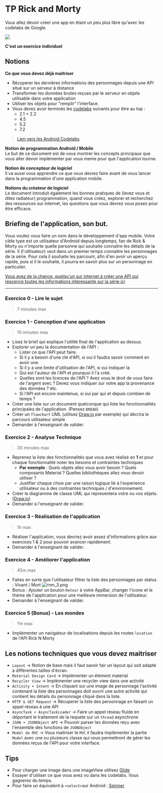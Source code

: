 # TP Rick and Morty
Vous allez devoir créer une app en étant un peu plus libre qu'avec les codelabs de Google.

![](./projectAssets/rnm_1.png)   

**C'est un exercice individuel**   
## Notions
**Ce que vous devez déjà maitriser**   
- Récuperer les dernières informations des personnages depuis une API situé sur un serveur à distance
- Transformer les données brutes reçues par le serveur en objets utilisable dans votre application
- Utiliser les objets pour "remplir" l'interface.
- Vous devez avoir terminés les [codelabs](https://developer.android.com/courses/fundamentals-training/toc-v2) suivants pour être au top :
  - 2.1 + 2.2
  - 4.5
  - 5.2
  - 7.2

> [Lien vers les Android Codelabs](https://developer.android.com/courses/fundamentals-training/toc-v2)

**Notion de programmation Android / Mobile**   
Le but de ce document est de vous montrer les concepts principaux que vous aller devoir implémenter par vous meme pour que l'application tourne.

**Notion de concepteur de logiciel**   
Il va aussi vous apprendre ce que vous devrez faire avant de vous lancer dans la programmation d'une application mobile.

**Notions du créateur de logiciel**   
Le document introduit également les bonnes pratiques de (levez vous et dites radiateur) programmation, quand vous créez, explorer et recherchez des ressources sur internet, les questions que vous devrez vous posez pour être  efficace.

## Briefing de l'application, son but.
Vous voulez vous faire un nom dans le développement d'app mobile.
Votre cible type est un utilisateur d'Android depuis longtemps, fan de Rick & Morty ou n'importe quelle personne qui souhaite connaitre les détails de la série.
Il (l'utilisateur) veut dans un premier temps connaitre les personnages de la série. Pour cela il souhaite les parcourir, afin d'en avoir un aperçu rapide, puis si il le souhaite, il pourra en savoir plus sur un personnage en particulier.

[Vous avez de la chance, quelqu'un sur internet à créer une API qui rescence toutes les informations interessante sur la série ici](https://rickandmortyapi.com/)

----- 
### Exercice 0 - Lire le sujet 

> 7 minutes max   

###  Exercice 1 - Conception d'une application

> 10 minutes max   

- Lisez le brief qui explique l'utilité final de l'application au dessus.
- Explorer un peu la documentation de l'API :
  - Lister ce que l'API peut faire.
  - Si il y a besoin d'une clé d'API, si oui il faudra savoir comment en avoir une.
  - Si il y a une limite d'utilisation de l'API, si oui indiquer la
  - Qui est l'auteur de l'API et pourquoi il l'a créé.
  - Quelles sont les licences de l'API ? Avez vous le droit de vous faire de l'argent avec ? Devez vous indiquer sur votre app la provenance des données ? etc.
  - Si l'API est encore maintenue, si oui par qui et depuis combien de temps ?
- Créer une liste sur un document quelconque qui liste les fonctionnalités principales de l'application. (Pensez `BREAD`)
- Créer un `flowchart` UML (utilisez [Draw.io](https://draw.io) par exemple) qui décrira le parcours utilisateur simple
- Demander à l'enseignant de valider.

### Exercice 2 - Analyse Technique

> 30 minutes max   

- Reprenez la liste des fonctionnalités que vous avez réalisé en **1** et pour chaque fonctionnalité noter les besoins et contraintes techniques 
  -  **Par exemple** : Quels objets allez vous avoir besoin ? Quels composants Material ? Quelles bibliothèques allez vous devoir utiliser ?
  - Justifier chaque choix par une raison logique lié à l'experience utilisateur ou à des contraintes techniques / d'environnement.
- Créer le diagramme de classe UML qui representera votre ou vos objets. ([Draw.io](https://draw.io))
- Demander à l'enseignant de valider.

### Exercice 3 - Réalisation de l'application

> 1h max   

- Réaliser l'application, vous devriez avoir assez d'informations grâce aux exercices 1 & 2 pour pouvoir avancer rapidement.
- Demander à l'enseignant de valider.

### Exercice 4 - Améliorer l'application

> 45m max   

- Faites en sorte que l'utilisateur filtrer la liste des personnages par status : Vivant / Mort
![rnm_3.png](projectAssets/rnm_3.png)
- Bonus : Ajouter un bouton `Retour` à votre AppBar, changer l'icone et le thème de l'application pour une meilleure immersion de l'utilisateur. 
- Demander à l'enseignant de valider.

### Exercice 5 (Bonus) - Les mondes
> ?m max
- Implémenter un navigateur de localisations depuis les routes `location` de l'API Rick N Morty

## Les notions techniques que vous devez maitriser
- `Layout` -> Notion de base mais il faut savoir fair un layout qui soit adapté à différentes tailles d'écran.
- `Material Design Card` -> Implémenter un élément material 
- `Recycler View` -> Implémenter une recycler view dans une activité
- `Activity + Intent` -> En cliquant sur une image de personnage l'activité contenant la liste des personnages doit ouvrir une autre activité qui contient les détails du personnage cliqué dans la liste.
- `HTTP & GET Request` -> Récuperer la liste des personnage en faisant un appel réseau à une API
- `AsyncTask + AsyncTaskLoader` -> Faire un appel réseau fluide en déportant le traitement de la requete sur un `thread` asynchrone
- `JSON + JSONObject API` -> Pouvoir parser les données reçu avec l'ensemble des fonctions de `JSONObject`
- `Model de MVC` -> Vous maitriser le `MVC` il faudra implémenter la partie `Model` avec une ou plusieurs classe qui vous permettront de gérer les données reçus de l'API pour votre interface.

## Tips 
- Pour charger une image dans une imageView utilisez [Glide](https://github.com/bumptech/glide)
- Essayer d'utiliser ce que vous avez vu dans les codelabs. Vous gagnerez du temps.
- Pour faire un équivalent à `<select>`sur Android : [Spinner](https://developer.android.com/guide/topics/ui/controls/spinner#java) 
